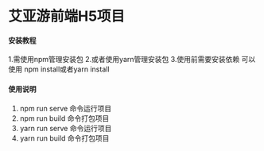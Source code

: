# 艾亚游前端H5项目
#### 安装教程

1.需使用npm管理安装包
2.或者使用yarn管理安装包
3.使用前需要安装依赖 可以使用 npm install或者yarn install

#### 使用说明

1. npm run serve 命令运行项目 
2. npm run build 命令打包项目
3. yarn run serve 命令运行项目
4. yarn run build 命令打包项目


